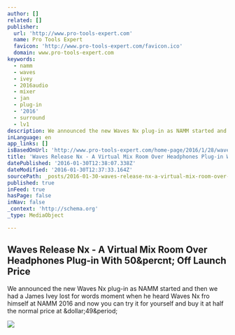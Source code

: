 ```yaml
---
author: []
related: []
publisher:
  url: 'http://www.pro-tools-expert.com'
  name: Pro Tools Expert
  favicon: 'http://www.pro-tools-expert.com/favicon.ico'
  domain: www.pro-tools-expert.com
keywords:
  - namm
  - waves
  - ivey
  - 2016audio
  - mixer
  - jan
  - plug-in
  - '2016'
  - surround
  - lv1
description: We announced the new Waves Nx plug-in as NAMM started and then we had a James Ivey lost for words moment when he heard Waves Nx fro himself at NAMM 2016 and now you can try it for yourself and buy it at half the normal price at $49.
inLanguage: en
app_links: []
isBasedOnUrl: 'http://www.pro-tools-expert.com/home-page/2016/1/28/waves-release-nx-a-virtual-mix-room-over-headphones-plug-in-with-50-off-launch-price'
title: 'Waves Release Nx - A Virtual Mix Room Over Headphones Plug-in With 50% Off Launch Price'
datePublished: '2016-01-30T12:38:07.338Z'
dateModified: '2016-01-30T12:37:33.164Z'
sourcePath: _posts/2016-01-30-waves-release-nx-a-virtual-mix-room-over-headphones-plug-i.md
published: true
inFeed: true
hasPage: false
inNav: false
_context: 'http://schema.org'
_type: MediaObject

---
```

<article style=""><h1>Waves Release Nx - A Virtual Mix Room Over Headphones Plug-in With 50&amp;percnt; Off Launch Price</h1><p>We announced the new Waves Nx plug-in as NAMM started and then we had a James Ivey lost for words moment when he heard Waves Nx fro himself at NAMM 2016 and now you can try it for yourself and buy it at half the normal price at &amp;dollar;49&amp;period;</p><img src="http://static1.squarespace.com/static/54d696e5e4b05ca7b54cff5c/t/56aa862ea976af1159293316/1454016066625/?format=1000w" /></article>